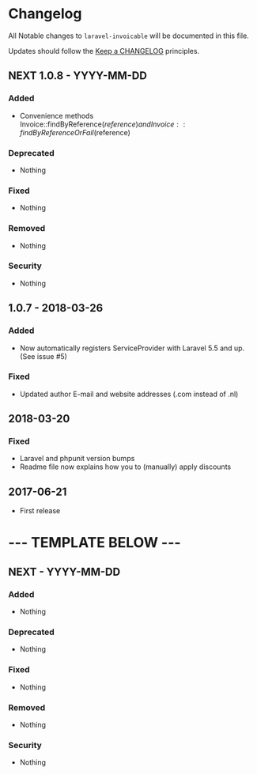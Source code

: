 # Changelog

All Notable changes to `laravel-invoicable` will be documented in this file.

Updates should follow the [Keep a CHANGELOG](http://keepachangelog.com/) principles.

## NEXT 1.0.8 - YYYY-MM-DD

### Added
- Convenience methods Invoice::findByReference($reference) and Invoice::findByReferenceOrFail($reference)

### Deprecated
- Nothing

### Fixed
- Nothing

### Removed
- Nothing

### Security
- Nothing

## 1.0.7 - 2018-03-26

### Added
- Now automatically registers ServiceProvider with Laravel 5.5 and up. (See issue #5)

### Fixed
- Updated author E-mail and website addresses (.com instead of .nl)

## 2018-03-20
### Fixed
- Laravel and phpunit version bumps
- Readme file now explains how you to (manually) apply discounts

## 2017-06-21
- First release

# --- TEMPLATE BELOW ---

## NEXT - YYYY-MM-DD

### Added
- Nothing

### Deprecated
- Nothing

### Fixed
- Nothing

### Removed
- Nothing

### Security
- Nothing
